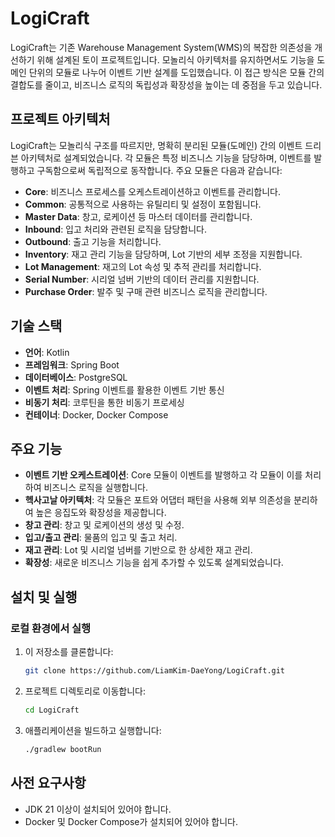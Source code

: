 # LogiCraft

LogiCraft는 기존 Warehouse Management System(WMS)의 복잡한 의존성을 개선하기 위해 설계된 토이 프로젝트입니다. 모놀리식 아키텍처를 유지하면서도 기능을 도메인 단위의 모듈로 나누어 이벤트 기반 설계를 도입했습니다. 이 접근 방식은 모듈 간의 결합도를 줄이고, 비즈니스 로직의 독립성과 확장성을 높이는 데 중점을 두고 있습니다.

## 프로젝트 아키텍처

LogiCraft는 모놀리식 구조를 따르지만, 명확히 분리된 모듈(도메인) 간의 이벤트 드리븐 아키텍처로 설계되었습니다. 각 모듈은 특정 비즈니스 기능을 담당하며, 이벤트를 발행하고 구독함으로써 독립적으로 동작합니다. 주요 모듈은 다음과 같습니다:

- **Core**: 비즈니스 프로세스를 오케스트레이션하고 이벤트를 관리합니다.
- **Common**: 공통적으로 사용하는 유틸리티 및 설정이 포함됩니다.
- **Master Data**: 창고, 로케이션 등 마스터 데이터를 관리합니다.
- **Inbound**: 입고 처리와 관련된 로직을 담당합니다.
- **Outbound**: 출고 기능을 처리합니다.
- **Inventory**: 재고 관리 기능을 담당하며, Lot 기반의 세부 조정을 지원합니다.
- **Lot Management**: 재고의 Lot 속성 및 추적 관리를 처리합니다.
- **Serial Number**: 시리얼 넘버 기반의 데이터 관리를 지원합니다.
- **Purchase Order**: 발주 및 구매 관련 비즈니스 로직을 관리합니다.

## 기술 스택

- **언어**: Kotlin
- **프레임워크**: Spring Boot
- **데이터베이스**: PostgreSQL
- **이벤트 처리**: Spring 이벤트를 활용한 이벤트 기반 통신
- **비동기 처리**: 코루틴을 통한 비동기 프로세싱
- **컨테이너**: Docker, Docker Compose

## 주요 기능

- **이벤트 기반 오케스트레이션**: Core 모듈이 이벤트를 발행하고 각 모듈이 이를 처리하여 비즈니스 로직을 실행합니다.
- **헥사고날 아키텍처**: 각 모듈은 포트와 어댑터 패턴을 사용해 외부 의존성을 분리하여 높은 응집도와 확장성을 제공합니다.
- **창고 관리**: 창고 및 로케이션의 생성 및 수정.
- **입고/출고 관리**: 물품의 입고 및 출고 처리.
- **재고 관리**: Lot 및 시리얼 넘버를 기반으로 한 상세한 재고 관리.
- **확장성**: 새로운 비즈니스 기능을 쉽게 추가할 수 있도록 설계되었습니다.

## 설치 및 실행

### 로컬 환경에서 실행

1. 이 저장소를 클론합니다:
   ```bash
   git clone https://github.com/LiamKim-DaeYong/LogiCraft.git
   ```
2. 프로젝트 디렉토리로 이동합니다:
   ```bash
   cd LogiCraft
   ```
3. 애플리케이션을 빌드하고 실행합니다:
   ```bash
   ./gradlew bootRun
   ```

## 사전 요구사항
- JDK 21 이상이 설치되어 있어야 합니다.
- Docker 및 Docker Compose가 설치되어 있어야 합니다.
